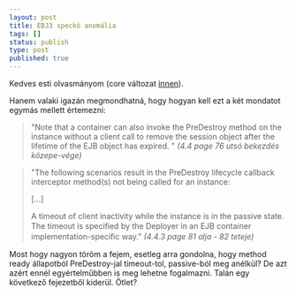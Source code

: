 ```yaml
---
layout: post
title: EBJ3 speckó anomália
tags: []
status: publish
type: post
published: true
---
```

Kedves esti olvasmányom (core változat
[innen](http://jcp.org/aboutJava/communityprocess/final/jsr220/index.html)).

  
Hanem valaki igazán megmondhatná, hogy hogyan kell ezt a két mondatot egymás
mellett értemezni:
  
> "Note that a container can also invoke the PreDestroy method on the instance
> without a client call to remove the session object after the lifetime of the
> EJB object has expired. " *(4.4 page 76 utsó bekezdés közepe-vége)*

  
> "The following scenarios result in the PreDestroy lifecycle callback
> interceptor method(s) not being called for an instance:
>  
> \[...\]
>
> A timeout of client inactivity while the instance is in the passive state. The timeout is speciﬁed by the Deployer in an EJB container 
> implementation-speciﬁc way." *(4.4.3 page 81 alja - 82 teteje)*

  
Most hogy nagyon töröm a fejem, esetleg arra gondolna, hogy method ready
állapotból PreDestroy-jal timeout-tol, passive-ból meg anélkül? De azt azért
ennél egyértelműbben is meg lehetne fogalmazni. Talán egy következő fejezetből
kiderül. Ötlet?

